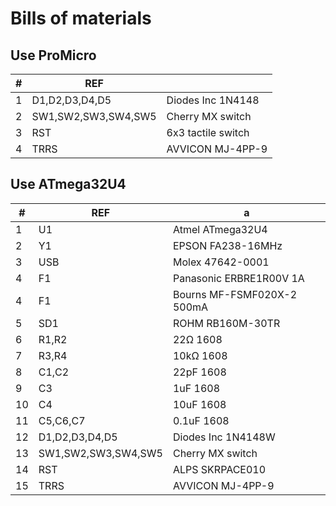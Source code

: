 # Bills of materials
## Use ProMicro

|#|REF||
|-|-|-|
|1|D1,D2,D3,D4,D5|Diodes Inc 1N4148|
|2|SW1,SW2,SW3,SW4,SW5|Cherry MX switch|
|3|RST|6x3 tactile switch|
|4|TRRS|AVVICON MJ-4PP-9|

## Use ATmega32U4



|#|REF|a|
|-|-|-|
|1|U1|Atmel ATmega32U4|
|2|Y1|EPSON FA238-16MHz|
|3|USB|Molex 47642-0001|
|4|F1|Panasonic ERBRE1R00V 1A|
|4|F1|Bourns MF-FSMF020X-2 500mA|
|5|SD1|ROHM RB160M-30TR|  
|6|R1,R2|22Ω 1608|
|7|R3,R4|10kΩ 1608|
|8|C1,C2|22pF 1608|
|9|C3|1uF 1608|
|10|C4|10uF 1608|
|11|C5,C6,C7|0.1uF 1608|
|12|D1,D2,D3,D4,D5|Diodes Inc 1N4148W|
|13|SW1,SW2,SW3,SW4,SW5|Cherry MX switch|
|14|RST|ALPS SKRPACE010|
|15|TRRS|AVVICON MJ-4PP-9|
